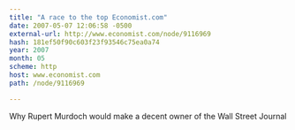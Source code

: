 ```yaml
---
title: "A race to the top Economist.com"
date: 2007-05-07 12:06:58 -0500
external-url: http://www.economist.com/node/9116969
hash: 181ef50f90c603f23f93546c75ea0a74
year: 2007
month: 05
scheme: http
host: www.economist.com
path: /node/9116969

---
```


Why Rupert Murdoch would make a decent owner of the Wall Street Journal
